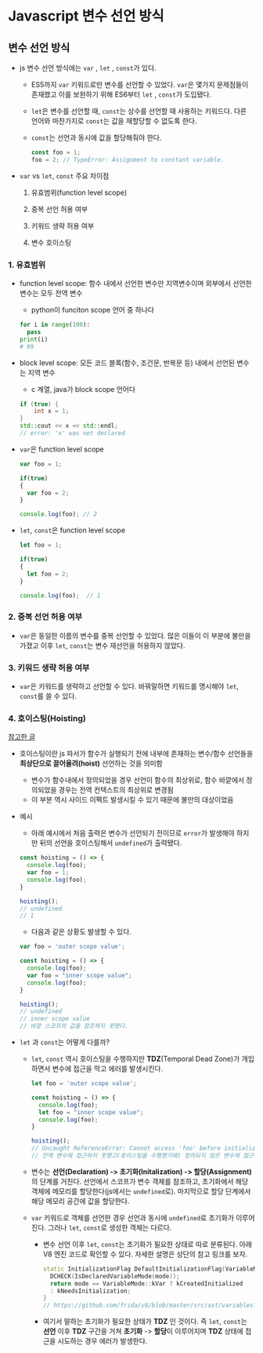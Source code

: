 # Javascript 변수 선언 방식

## 변수 선언 방식

* js 변수 선언 방식에는  `var` , `let` , `const`가 있다.
  
  * ES5까지 `var` 키워드로만 변수를 선언할 수 있었다.  `var`은 몇가지 문제점들이 존재했고 이를 보완하기 위해 ES6부터  `let` , `const`가 도입됐다.
  
  * `let`은 변수를 선언할 때, `const`는 상수를 선언할 때 사용하는 키워드다. 다른 언어와 마찬가지로 `const`는 값을 재할당할 수 없도록 한다.
  
  * `const`는 선언과 동시에 값을 할당해줘야 한다.
  
    ```javascript
    const foo = 1;
    foo = 2; // TypeError: Assignment to constant variable.
    ```
  
    
  
* `var` vs `let`, `const` 주요 차이점

  1. 유효범위(function level scope)

  2. 중복 선언 허용 여부

  3. 키워드 생략 허용 여부

  4. 변수 호이스팅

     

### 1. 유효범위

   * function level scope: 함수 내에서 선언한 변수만 지역변수이며 외부에서 선언한 변수는 모두 전역 변수

     * python이 funciton scope 언어 중 하나다

     ```python
     for i in range(100):
       pass
     print(i)
     # 99
     ```

   * block level scope: 모든 코드 블록(함수, 조건문, 반복문 등) 내에서 선언된 변수는 지역 변수

     * c 계열, java가 block scope 언어다

     ```c++
     if (true) {
         int x = 1;
     }
     std::cout << x << std::endl;
     // error: 'x' was not declared
     ```

     

   * `var`은 function level scope

     ```javascript
     var foo = 1;
     
     if(true)
     {
       var foo = 2;
     }
     
     console.log(foo); // 2
     ```

   * `let`, `const`은 function level scope

     ```javascript
     let foo = 1;
     
     if(true)
     {
       let foo = 2;
     }
     
     console.log(foo);	// 1
     ```



### 2. 중복 선언 허용 여부

* `var`은 동일한 이름의 변수를 중복 선언할 수 있었다. 많은 이들이 이 부분에 불만을 가졌고 이후 `let`, `const`는 변수 재선언을 허용하지 않았다.

  

### 3. 키워드 생략 허용 여부

* `var`은 키워드를 생략하고 선언할 수 있다. 바꿔말하면 키워드를 명시해야 `let`, `const`를 쓸 수 있다.



### 4. 호이스팅(Hoisting)

[참고한 글](https://evan-moon.github.io/2019/06/18/javascript-let-const/)

* 호이스팅이란 js 파서가 함수가 실행되기 전에 내부에 존재하는 변수/함수 선언들을 **최상단으로 끌어올려(hoist)** 선언하는 것을 의미함
  * 변수가 함수내에서 정의되었을 경우 선언이 함수의 최상위로, 함수 바깥에서 정의되었을 경우는 전역 컨텍스트의 최상위로 변경됨
  * 이 부분 역시 사이드 이펙트 발생시킬 수 있기 때문에 불만의 대상이었음

* 예시

  * 아래 예시에서 처음 출력은 변수가 선언되기 전이므로 `error`가 발생해야 하지만 뒤의 선언을 호이스팅해서 `undefined`가 출력됐다.

  ```javascript
  const hoisting = () => {
    console.log(foo);
    var foo = 1;
    console.log(foo);
  }
  
  hoisting();
  // undefined
  // 1
  ```

  * 다음과 같은 상황도 발생할 수 있다.

  ```javascript
  var foo = 'outer scope value';
  
  const hoisting = () => {
    console.log(foo);
    var foo = "inner scope value";
    console.log(foo);
  }
  
  hoisting();
  // undefined
  // inner scope value
  // 바깥 스코프의 값을 참조하지 못했다. 
  ```



* `let` 과 `const`는 어떻게 다를까?

  * `let`, `const` 역시 호이스팅을 수행하지만 **TDZ**(Temporal Dead Zone)가 개입하면서 변수에 접근을 막고 에러를 발생시킨다.

    ```javascript
    let foo = 'outer scope value';
    
    const hoisting = () => {
      console.log(foo);
      let foo = "inner scope value";
      console.log(foo);
    }
    
    hoisting();
    // Uncaught ReferenceError: Cannot access 'foo' before initialization
    // 전역 변수에 접근하지 못했고(호이스팅을 수행했기에) 정의되지 않은 변수에 접근하지도 못했다.
    ```

  * 변수는 **선언(Declaration) -> 초기화(Initalization) -> 할당(Assignment)** 의 단계를 거친다. 선언에서 스코프가 변수 객체를 참조하고, 초기화에서 해당 객체에 메모리를 할당한다(js에서는 `undefined`로). 마지막으로 할당 단계에서 해당 메모리 공간에 값을 할당한다.

  * `var` 키워드로 객체를 선언한 경우 선언과 동시에 `undefined`로 초기화가 이루어진다. 그러나 `let`, `const`로 생성한 객체는 다르다. 

    * 변수 선언 이후  `let`, `const`는 초기화가 필요한 상태로 따로 분류된다. 아래 V8 엔진 코드로 확인할 수 있다. 자세한 설명은 상단의 참고 링크를 보자.

      ```c++
      static InitializationFlag DefaultInitializationFlag(VariableMode mode) {
        DCHECK(IsDeclaredVariableMode(mode));
        return mode == VariableMode::kVar ? kCreatedInitialized
        : kNeedsInitialization;
      }
      // https://github.com/frida/v8/blob/master/src/ast/variables.h
      ```

    * 여기서 말하는 초기화가 필요한 상태가 **TDZ** 인 것이다. 즉 `let`, `const`는 **선언** 이후 **TDZ** 구간을 거쳐 **초기화** -> **할당**이 이루어지며 **TDZ** 상태에 접근을 시도하는 경우 에러가 발생한다.